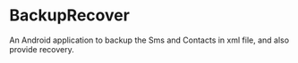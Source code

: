 BackupRecover
============

An Android application to backup the Sms and Contacts in xml file, and also provide recovery.
